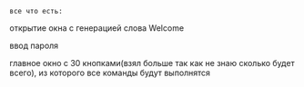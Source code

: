     все что есть:
   

открытие окна с генерацией слова Welcome
    

ввод пароля
    

главное окно с 30 кнопками(взял больше так как не знаю сколько будет всего), из которого все команды будут выполнятся
